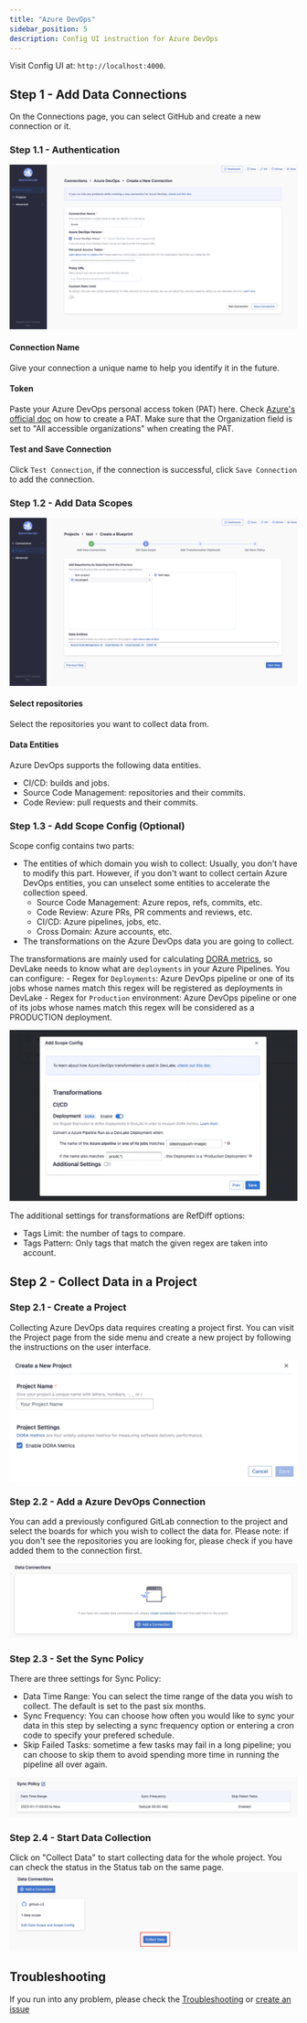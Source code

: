 ```yaml
---
title: "Azure DevOps"
sidebar_position: 5
description: Config UI instruction for Azure DevOps
---
```


Visit Config UI at: `http://localhost:4000`.

## Step 1 - Add Data Connections

On the Connections page, you can select GitHub and create a new connection or it.

### Step 1.1 - Authentication

![azuredevops-create-a-connection](images/azuredevops-create-a-connection.png)

#### Connection Name

Give your connection a unique name to help you identify it in the future.

#### Token

Paste your Azure DevOps personal access token (PAT) here. Check [Azure's official doc](https://learn.microsoft.com/en-us/azure/devops/organizations/accounts/use-personal-access-tokens-to-authenticate?view=azure-devops&tabs=Windows#create-a-pat) on how to create a PAT. 
Make sure that the Organization field is set to "All accessible organizations" when creating the PAT.

#### Test and Save Connection

Click `Test Connection`, if the connection is successful, click `Save Connection` to add the connection.

### Step 1.2 - Add Data Scopes

![azuredevops-set-data-scope](images/azuredevops-set-data-scope.png)

#### Select repositories

Select the repositories you want to collect data from.

#### Data Entities

Azure DevOps supports the following data entities.

- CI/CD: builds and jobs.
- Source Code Management: repositories and their commits.
- Code Review: pull requests and their commits.


### Step 1.3 - Add Scope Config (Optional)

Scope config contains two parts: 
- The entities of which domain you wish to collect: Usually, you don't have to modify this part. However, if you don't want to collect certain Azure DevOps entities, you can unselect some entities to accelerate the collection speed.
  - Source Code Management: Azure repos, refs, commits, etc.
  - Code Review: Azure PRs, PR comments and reviews, etc.
  - CI/CD: Azure pipelines, jobs, etc.
  - Cross Domain: Azure accounts, etc.
- The transformations on the Azure DevOps data you are going to collect. 


The transformations are mainly used for calculating [DORA metrics](../DORA.md), so DevLake needs to know what are `deployments` in your Azure Pipelines. You can configure:
    - Regex for `Deployments`: Azure DevOps pipeline or one of its jobs whose names match this regex will be registered as deployments in DevLake
    - Regex for `Production` environment: Azure DevOps pipeline or one of its jobs whose names match this regex will be considered as a PRODUCTION deployment.

![azuredevops-set-transformation](images/azuredevops-set-transformation.png)

The additional settings for transformations are RefDiff options:
- Tags Limit: the number of tags to compare.
- Tags Pattern: Only tags that match the given regex are taken into account.

## Step 2 - Collect Data in a Project
### Step 2.1 - Create a Project
Collecting Azure DevOps data requires creating a project first. You can visit the Project page from the side menu and create a new project by following the instructions on the user interface.

![create-a-project](images/create-a-project.png)

### Step 2.2 - Add a Azure DevOps Connection
You can add a previously configured GitLab connection to the project and select the boards for which you wish to collect the data for. 
Please note: if you don't see the repositories you are looking for, please check if you have added them to the connection first.

![add-a-connection](images/add-a-connection-project.png)

### Step 2.3 - Set the Sync Policy
There are three settings for Sync Policy:
- Data Time Range: You can select the time range of the data you wish to collect. The default is set to the past six months.
- Sync Frequency: You can choose how often you would like to sync your data in this step by selecting a sync frequency option or entering a cron code to specify your prefered schedule.
- Skip Failed Tasks: sometime a few tasks may fail in a long pipeline; you can choose to skip them to avoid spending more time in running the pipeline all over again.

![sync-policy](images/sync-policy.png)

### Step 2.4 - Start Data Collection
Click on "Collect Data" to start collecting data for the whole project. You can check the status in the Status tab on the same page.
![collect-data](images/collect-data.png)


## Troubleshooting

If you run into any problem, please check the [Troubleshooting](/Troubleshooting/Configuration.md) or [create an issue](https://github.com/apache/incubator-devlake/issues)
